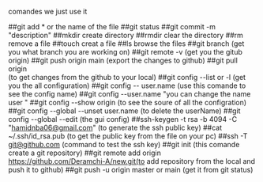 
comandes we just use it

##git add * or the name of the file
##git status
##git commit -m "description"
##mkdir 
create directory
##rmdir 
clear the directory
##rm 
remove a file
##touch 
creat a file 
##ls 
browse the files
##git branch 
(get you what branch you are working on)
##git remote -v 
(get you the gitub origin)
##git push origin main 
(export the changes to github)
##git pull origin  
(to get changes from the github to your local)
##git config --list or -l
(get you the all configuration)
##git config -- user.name 
(use this comande to see the config name)
##git config --user.name "you can change the name user
"
##git config --show origin 
(to see the soure of all the configration)
##git config --global --unset user.name 
(to delete the userName)
##git config --global --edit 
(the gui config)
##ssh-keygen -t rsa -b 4094 -C "hamidnba06@gmail.com"
(to generate the ssh public key)
##cat ~/.ssh/id_rsa.pub
(to get the public key from the file on your pc)
##ssh -T git@github.com 
(command to test the ssh key)
##git init 
(this comande create a git repository)
##git remote add origin https://github.com/Deramchi-A/new.git(to add repository from the local and push it to github)
##git push -u origin master or main
(get it from git status)
